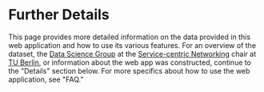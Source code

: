 Further Details
===============

This page provides more detailed information on the data provided in this web application and how to use its various features. For an overview of the dataset, the <a href="http://www.snet.tu-berlin.de/menue/research/data_science/" target="_blank">Data Science Group</a> at the <a href="http://www.snet.tu-berlin.de" target="_blank">Service-centric Networking</a> chair at <a href="http://www.tu-berlin.de" target="_blank">TU Berlin</a>, or information about the web app was constructed, continue to the "Details" section below.  For more specifics about how to use the web application, see "FAQ."  
